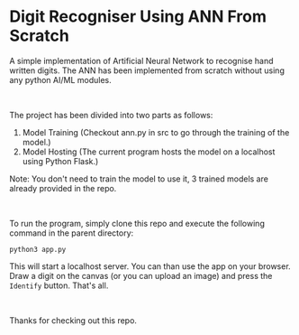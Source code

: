 # Digit Recogniser Using ANN From Scratch

A simple implementation of Artificial Neural Network to recognise hand written digits. The ANN has been implemented from scratch without using any python AI/ML modules.

<br>

The project has been divided into two parts as follows:
1. Model Training (Checkout ann.py in src to go through the training of the model.)
2. Model Hosting (The current program hosts the model on a localhost using Python Flask.)

Note: You don't need to train the model to use it, 3 trained models are already provided in the repo.

<br>

To run the program, simply clone this repo and execute the following command in the parent directory:

```
python3 app.py
```

This will start a localhost server. You can than use the app on your browser. Draw a digit on the canvas (or you can upload an image) and press the `Identify` button. That's all.

<br>

Thanks for checking out this repo.